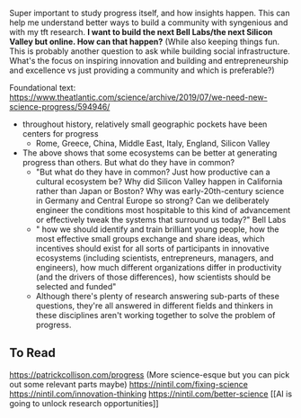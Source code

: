 Super important to study progress itself, and how insights happen. This can help me understand better ways to build a community with syngenious and with my tft research. **I want to build the next Bell Labs/the next Silicon Valley but online. How can that happen?** (While also keeping things fun. This is probably another question to ask while building social infrastructure. What's the focus on inspiring innovation and building and entrepreneurship and excellence vs just providing a community and which is preferable?)

Foundational text: https://www.theatlantic.com/science/archive/2019/07/we-need-new-science-progress/594946/

- throughout history, relatively small geographic pockets have been centers for progress
	- Rome, Greece, China, Middle East, Italy, England, Silicon Valley
- The above shows that some ecosystems can be better at generating progress than others. But what do they have in common?
	- "But what do they have in common? Just how productive can a cultural ecosystem be? Why did Silicon Valley happen in California rather than Japan or Boston? Why was early-20th-century science in Germany and Central Europe so strong? Can we deliberately engineer the conditions most hospitable to this kind of advancement or effectively tweak the systems that surround us today?" Bell Labs
	- " how we should identify and train brilliant young people, how the most effective small groups exchange and share ideas, which incentives should exist for all sorts of participants in innovative ecosystems (including scientists, entrepreneurs, managers, and engineers), how much different organizations differ in productivity (and the drivers of those differences), how scientists should be selected and funded"
	- Although there's plenty of research answering sub-parts of these questions, they're all answered in different fields and thinkers in these disciplines aren't working together to solve the problem of progress.


## To Read
https://patrickcollison.com/progress
(More science-esque but you can pick out some relevant parts maybe)
https://nintil.com/fixing-science
https://nintil.com/innovation-thinking
https://nintil.com/better-science
[[AI is going to unlock research opportunities]]